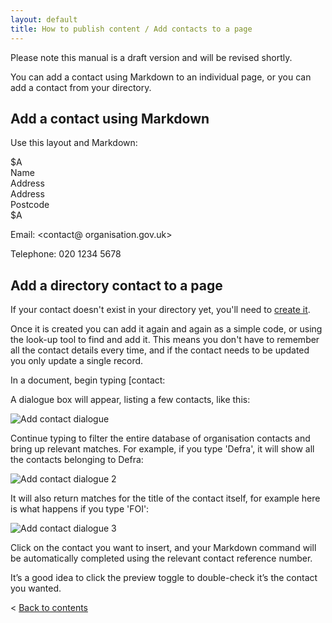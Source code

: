 ```yaml
---
layout: default
title: How to publish content / Add contacts to a page
---
```


Please note this manual is a draft version and will be revised shortly.

You can add a contact using Markdown to an individual page, or you can add a contact from your directory.

## Add a contact using Markdown

Use this layout and Markdown:

$A  
Name   
Address  
Address  
Postcode  
$A

Email: \<contact@ organisation.gov.uk\>

Telephone: 020 1234 5678


## Add a directory contact to a page

If your contact doesn't exist in your directory yet, you'll need to [create it](/inside-government-admin-guide/organisations-groups/organisation-home-page.html#add_contacts).

Once it is created you can add it again and again as a simple code, or using the look-up tool to find and add it. This means you don't have to remember all the contact details every time, and if the contact needs to be updated you only update a single record.

In a document, begin typing \[contact:

A dialogue box will appear, listing a few contacts, like this:

![Add contact dialogue](http://media.tumblr.com/ec85c10fdb0c269e37afdeab9ab28db6/tumblr_inline_mo0kfbXbSh1qz4rgp.png)

Continue typing to filter the entire database of organisation contacts and bring up relevant matches. For example, if you type 'Defra', it will show all the contacts belonging to Defra:

![Add contact dialogue 2](http://media.tumblr.com/b4f2c9406275d60ff91873fabd7fd5b9/tumblr_inline_mo0khiHqvn1qz4rgp.png)

It will also return matches for the title of the contact itself, for example here is what happens if you type 'FOI':

![Add contact dialogue 3](http://media.tumblr.com/d52b80731ac58337d5d7c46ecf871f56/tumblr_inline_mo0kkoVjzO1qz4rgp.png)

Click on the contact you want to insert, and your Markdown command will be automatically completed using the relevant contact reference number.

It’s a good idea to click the preview toggle to double-check it’s the contact you wanted.

< [Back to contents](http://alphagov.github.io/inside-government-admin-guide/)
